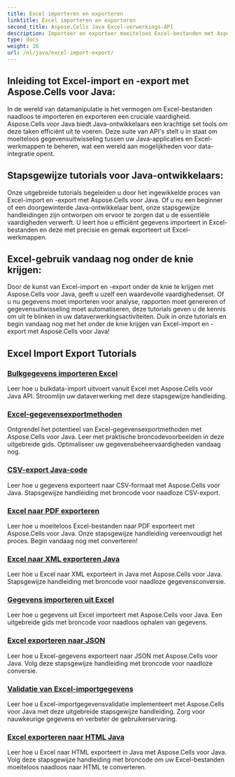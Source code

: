 ```yaml
---
title: Excel importeren en exporteren
linktitle: Excel importeren en exporteren
second_title: Aspose.Cells Java Excel-verwerkings-API
description: Importeer en exporteer moeiteloos Excel-bestanden met Aspose.Cells voor Java. Ontdek stapsgewijze tutorials voor naadloze gegevensuitwisseling. Word vandaag nog een meester in Excel-verwerking!
type: docs
weight: 16
url: /nl/java/excel-import-export/
---
```


## Inleiding tot Excel-import en -export met Aspose.Cells voor Java:

In de wereld van datamanipulatie is het vermogen om Excel-bestanden naadloos te importeren en exporteren een cruciale vaardigheid. Aspose.Cells voor Java biedt Java-ontwikkelaars een krachtige set tools om deze taken efficiënt uit te voeren. Deze suite van API's stelt u in staat om moeiteloos gegevensuitwisseling tussen uw Java-applicaties en Excel-werkmappen te beheren, wat een wereld aan mogelijkheden voor data-integratie opent.

## Stapsgewijze tutorials voor Java-ontwikkelaars:

Onze uitgebreide tutorials begeleiden u door het ingewikkelde proces van Excel-import en -export met Aspose.Cells voor Java. Of u nu een beginner of een doorgewinterde Java-ontwikkelaar bent, onze stapsgewijze handleidingen zijn ontworpen om ervoor te zorgen dat u de essentiële vaardigheden verwerft. U leert hoe u efficiënt gegevens importeert in Excel-bestanden en deze met precisie en gemak exporteert uit Excel-werkmappen.

## Excel-gebruik vandaag nog onder de knie krijgen:

Door de kunst van Excel-import en -export onder de knie te krijgen met Aspose.Cells voor Java, geeft u uzelf een waardevolle vaardighedenset. Of u nu gegevens moet importeren voor analyse, rapporten moet genereren of gegevensuitwisseling moet automatiseren, deze tutorials geven u de kennis om uit te blinken in uw dataverwerkingsactiviteiten. Duik in onze tutorials en begin vandaag nog met het onder de knie krijgen van Excel-import en -export met Aspose.Cells voor Java!

## Excel Import Export Tutorials
### [Bulkgegevens importeren Excel](./bulk-data-import-excel/)
Leer hoe u bulkdata-import uitvoert vanuit Excel met Aspose.Cells voor Java API. Stroomlijn uw dataverwerking met deze stapsgewijze handleiding.
### [Excel-gegevensexportmethoden](./excel-data-export-methods/)
Ontgrendel het potentieel van Excel-gegevensexportmethoden met Aspose.Cells voor Java. Leer met praktische broncodevoorbeelden in deze uitgebreide gids. Optimaliseer uw gegevensbeheervaardigheden vandaag nog.
### [CSV-export Java-code](./csv-export-java-code/)
Leer hoe u gegevens exporteert naar CSV-formaat met Aspose.Cells voor Java. Stapsgewijze handleiding met broncode voor naadloze CSV-export.
### [Excel naar PDF exporteren](./exporting-excel-to-pdf/)
Leer hoe u moeiteloos Excel-bestanden naar PDF exporteert met Aspose.Cells voor Java. Onze stapsgewijze handleiding vereenvoudigt het proces. Begin vandaag nog met converteren!
### [Excel naar XML exporteren Java](./export-excel-to-xml-java/)
Leer hoe u Excel naar XML exporteert in Java met Aspose.Cells voor Java. Stapsgewijze handleiding met broncode voor naadloze gegevensconversie.
### [Gegevens importeren uit Excel](./data-import-from-excel/)
Leer hoe u gegevens uit Excel importeert met Aspose.Cells voor Java. Een uitgebreide gids met broncode voor naadloos ophalen van gegevens.
### [Excel exporteren naar JSON](./export-excel-to-json/)
Leer hoe u Excel-gegevens exporteert naar JSON met Aspose.Cells voor Java. Volg deze stapsgewijze handleiding met broncode voor naadloze conversie.
### [Validatie van Excel-importgegevens](./excel-import-data-validation/)
Leer hoe u Excel-importgegevensvalidatie implementeert met Aspose.Cells voor Java met deze uitgebreide stapsgewijze handleiding. Zorg voor nauwkeurige gegevens en verbeter de gebruikerservaring. 
### [Excel exporteren naar HTML Java](./export-excel-to-html-java/)
Leer hoe u Excel naar HTML exporteert in Java met Aspose.Cells voor Java. Volg deze stapsgewijze handleiding met broncode om uw Excel-bestanden moeiteloos naadloos naar HTML te converteren.